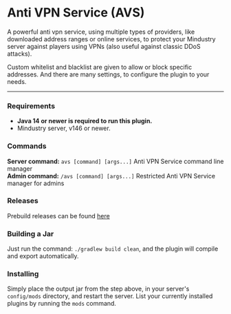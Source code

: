 # Anti VPN Service (AVS)
A powerful anti vpn service, using multiple types of providers, like downloaded address ranges or online services,
to protect your Mindustry server against players using VPNs (also useful against classic DDoS attacks).

Custom whitelist and blacklist are given to allow or block specific addresses.
And there are many settings, to configure the plugin to your needs. 



---



### Requirements
 * **Java 14 or newer is required to run this plugin.** <br>
 * Mindustry server, v146 or newer.


### Commands
**Server command:** `avs [command] [args...]` Anti VPN Service command line manager <br>
**Admin command:** `/avs [command] [args...]` Restricted Anti VPN Service manager for admins


### Releases
Prebuild releases can be found [here](https://github.com/Xpdustry/anti-vpn-service/releases)


### Building a Jar
Just run the command: `./gradlew build clean`, and the plugin will compile and export automatically.


### Installing
Simply place the output jar from the step above, in your server's `config/mods` directory, and restart the server.
List your currently installed plugins by running the `mods` command.